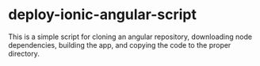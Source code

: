 # deploy-ionic-angular-script
This is a simple script for cloning an angular repository, downloading node dependencies, building the app, and copying the code to the proper directory.
